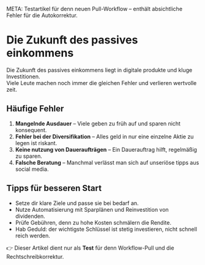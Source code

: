 META: Testartikel für denn neuen Pull-Workflow – enthält absichtliche Fehler für die Autokorrektur.

# Die Zukunft des passives einkommens

Die Zukunft des passives einkommens liegt in digitale produkte und kluge Investitionen.  
Viele Leute machen noch immer die gleichen Fehler und verlieren wertvolle zeit.

## Häufige Fehler

1. **Mangelnde Ausdauer** – Viele geben zu früh auf und sparen nicht konsequent.  
2. **Fehler bei der Diversifikation** – Alles geld in nur eine einzelne Aktie zu legen ist riskant.  
3. **Keine nutzung von Daueraufträgen** – Ein Dauerauftrag hilft, regelmäßig zu sparen.  
4. **Falsche Beratung** – Manchmal verlässt man sich auf unseriöse tipps aus social media.  

## Tipps für besseren Start

- Setze dir klare Ziele und passe sie bei bedarf an.  
- Nutze Automatisierung mit Sparplänen und Reinvestition von dividenden.  
- Prüfe Gebühren, denn zu hohe Kosten schmälern die Rendite.  
- Hab Geduld: der wichtigste Schlüssel ist stetig investieren, nicht schnell reich werden.

👉 Dieser Artikel dient nur als **Test** für denn Workflow-Pull und die Rechtschreibkorrektur.
